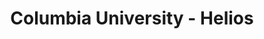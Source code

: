 ---
title: Columbia University - Helios
imagetitle: helios-slideshow
categories: projects
img-preview: /assets/images/projects/helios/helios-slideshow/1.png
img-process: /assets/images/projects/helios/process/1.png
research: Many of the users that will use the ClassLink Badging application consists of teachers and students, as well as administrators in school districts. Badges are used to gamify the classroom as validated indicators of accomplishment, skill, quality, or interest. The teachers or admins often distribute the badges, and the students receive them. Therefore, designing the badges required more attention to the visual cue of the students.
process: The original website can be accessed <a href="http://html5up.net/helios">here</a>. This was a project I did for Columbia University's <a href="http://welcome.ccnmtl.columbia.edu/">Center for New Media Teaching and Learning</a>(CCNMTL). This is the converted version of the original into a <em>Jekyllified</em> format. Users can add posts and it appends each post as a card in the carousel. With this Jekyll ready template, content is easier to add and manage without needing to dig through several files of HTML. All the user has to do is edit the post, similar to Drupal's or WordPress's content WYSIWG creator.
---